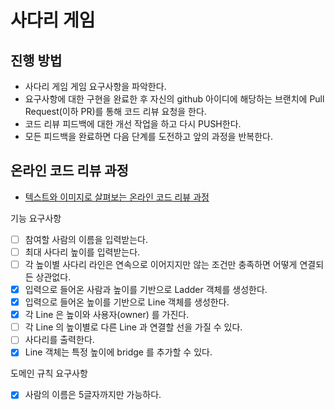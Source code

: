 # 사다리 게임
## 진행 방법
* 사다리 게임 게임 요구사항을 파악한다.
* 요구사항에 대한 구현을 완료한 후 자신의 github 아이디에 해당하는 브랜치에 Pull Request(이하 PR)를 통해 코드 리뷰 요청을 한다.
* 코드 리뷰 피드백에 대한 개선 작업을 하고 다시 PUSH한다.
* 모든 피드백을 완료하면 다음 단계를 도전하고 앞의 과정을 반복한다.

## 온라인 코드 리뷰 과정
* [텍스트와 이미지로 살펴보는 온라인 코드 리뷰 과정](https://github.com/nextstep-step/nextstep-docs/tree/master/codereview)

기능 요구사항 
- [ ] 참여할 사람의 이름을 입력받는다.
- [ ] 최대 사다리 높이를 입력받는다. 
- [ ] 각 높이별 사다리 라인은 연속으로 이어지지만 않는 조건만 충족하면 어떻게 연결되든 상관없다.
- [x] 입력으로 들어온 사람과 높이를 기반으로 Ladder 객체를 생성한다. 
- [x] 입력으로 들어온 높이를 기반으로 Line 객체를 생성한다. 
- [x] 각 Line 은 높이와 사용자(owner) 를 가진다. 
- [ ] 각 Line 의 높이별로 다른 Line 과 연결할 선을 가질 수 있다. 
- [ ] 사다리를 출력한다.
- [x] Line 객체는 특정 높이에 bridge 를 추가할 수 있다.

도메인 규칙 요구사항 
- [x] 사람의 이름은 5글자까지만 가능하다. 